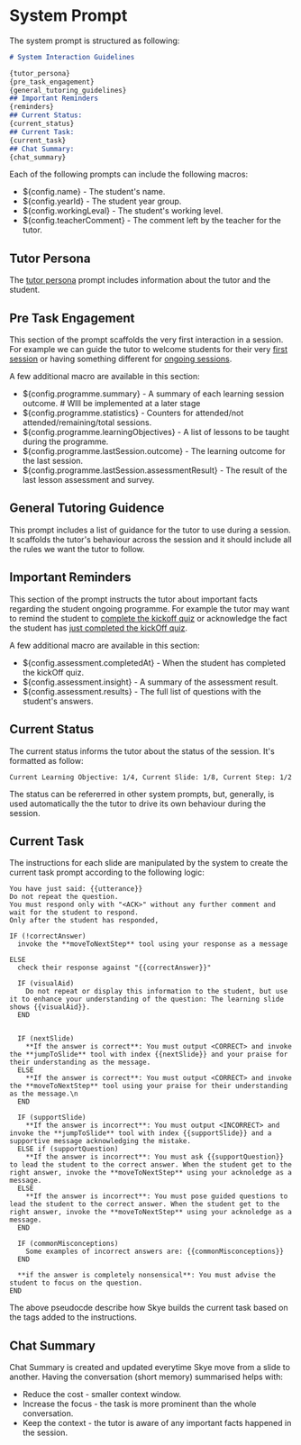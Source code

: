 # System Prompt

The system prompt is structured as following:

```markdown
# System Interaction Guidelines

{tutor_persona}
{pre_task_engagement}
{general_tutoring_guidelines}
## Important Reminders
{reminders}
## Current Status:
{current_status}
## Current Task:
{current_task}
## Chat Summary:
{chat_summary}
```

Each of the following prompts can include the following macros:

- ${config.name} - The student's name.
- ${config.yearId} - The student year group.
- ${config.workingLeval} - The student's working level.
- ${config.teacherComment} - The comment left by the teacher for the tutor.

## Tutor Persona

The [tutor persona](../education/tutor.md) prompt includes information about the tutor and the student.

## Pre Task Engagement

This section of the prompt scaffolds the very first interaction in a session. For example we can guide the tutor to welcome students for their very [first session](../education/first_session_with_skye.md) or having something different for [ongoing sessions](../education/ongoing_sessions_with_skye.md).

A few additional macro are available in this section:

- ${config.programme.summary} - A summary of each learning session outcome. # WIll be implemented at a later stage
- ${config.programme.statistics} - Counters for attended/not attended/remaining/total sessions.
- ${config.programme.learningObjectives} - A list of lessons to be taught during the programme.
- ${config.programme.lastSession.outcome} - The learning outcome for the last session.
- ${config.programme.lastSession.assessmentResult} - The result of the last lesson assessment and survey.

## General Tutoring Guidence

This prompt includes a list of guidance for the tutor to use during a session. It scaffolds the tutor's behaviour across the session and it should include all the rules we want the tutor to follow.

## Important Reminders

This section of the prompt instructs the tutor about important facts regarding the student ongoing programme. For example the tutor may want to remind the student to [complete the kickoff quiz](../education/kickoff_quiz_not_completed.md) or acknowledge the fact the student has [just completed the kickOff quiz](../education/kickoff_quiz_just_completed.md).

A few additional macro are available in this section:

- ${config.assessment.completedAt} - When the student has completed the kickOff quiz.
- ${config.assessment.insight} - A summary of the assessment result.
- ${config.assessment.results} - The full list of questions with the student's answers.

## Current Status

The current status informs the tutor about the status of the session. It's formatted as follow:

```text
Current Learning Objective: 1/4, Current Slide: 1/8, Current Step: 1/2
```

The status can be refererred in other system prompts, but, generally, is used automatically the the tutor to drive its own behaviour during the session.

## Current Task

The instructions for each slide are manipulated by the system to create the current task prompt according to the following logic:

```pseudocode
You have just said: {{utterance}}
Do not repeat the question.
You must respond only with "<ACK>" without any further comment and wait for the student to respond.
Only after the student has responded,

IF (!correctAnswer)
  invoke the **moveToNextStep** tool using your response as a message

ELSE
  check their response against "{{correctAnswer}}"
  
  IF (visualAid)
    Do not repeat or display this information to the student, but use it to enhance your understanding of the question: The learning slide shows {{visualAid}}.
  END

  
  IF (nextSlide)
    **If the answer is correct**: You must output <CORRECT> and invoke the **jumpToSlide** tool with index {{nextSlide}} and your praise for their understanding as the message.
  ELSE
    **If the answer is correct**: You must output <CORRECT> and invoke the **moveToNextStep** tool using your praise for their understanding as the message.\n
  END
  
  IF (supportSlide)
    **If the answer is incorrect**: You must output <INCORRECT> and invoke the **jumpToSlide** tool with index {{supportSlide}} and a supportive message acknowledging the mistake.
  ELSE if (supportQuestion)
    **If the answer is incorrect**: You must ask {{supportQuestion}} to lead the student to the correct answer. When the student get to the right answer, invoke the **moveToNextStep** using your acknoledge as a message.
  ELSE
    **If the answer is incorrect**: You must pose guided questions to lead the student to the correct answer. When the student get to the right answer, invoke the **moveToNextStep** using your acknoledge as a message.
  END
  
  IF (commonMisconceptions)
    Some examples of incorrect answers are: {{commonMisconceptions}}
  END

  **if the answer is completely nonsensical**: You must advise the student to focus on the question.
END
```

The above pseudocde describe how Skye builds the current task based on the tags added to the instructions.

## Chat Summary

Chat Summary is created and updated everytime Skye move from a slide to another. Having the conversation (short memory) summarised helps with:

- Reduce the cost - smaller context window.
- Increase the focus - the task is more prominent than the whole conversation.
- Keep the context - the tutor is aware of any important facts happened in the session.
